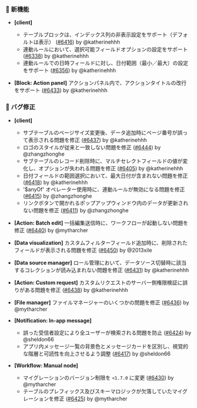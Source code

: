 ### 🎉 新機能

- **[client]**
  - テーブルブロックは、インデックス列の非表示設定をサポート（デフォルトは表示） ([#6416](https://github.com/nocobase/nocobase/pull/6416)) by @katherinehhh
  - 連動ルールにおいて、選択可能フィールドオプションの設定をサポート ([#6338](https://github.com/nocobase/nocobase/pull/6338)) by @katherinehhh
  - 連動ルールでの日時フィールドに対し、日付範囲（最小／最大）の設定をサポート ([#6356](https://github.com/nocobase/nocobase/pull/6356)) by @katherinehhh

- **[Block: Action panel]** アクションパネル内で、アクションタイトルの改行をサポート ([#6433](https://github.com/nocobase/nocobase/pull/6433)) by @katherinehhh

### 🐛 バグ修正

- **[client]**
  - サブテーブルのページサイズ変更後、データ追加時にページ番号が誤って表示される問題を修正 ([#6437](https://github.com/nocobase/nocobase/pull/6437)) by @katherinehhh
  - ロゴのスタイルが従来と一致しない問題を修正 ([#6444](https://github.com/nocobase/nocobase/pull/6444)) by @zhangzhonghe
  - サブテーブルのレコード削除時に、マルチセレクトフィールドの値が変化し、オプションが失われる問題を修正 ([#6405](https://github.com/nocobase/nocobase/pull/6405)) by @katherinehhh
  - 日付フィールドの範囲選択において、最大日付が含まれない問題を修正 ([#6418](https://github.com/nocobase/nocobase/pull/6418)) by @katherinehhh
  - '$anyOf' オペレーター使用時に、連動ルールが無効になる問題を修正 ([#6415](https://github.com/nocobase/nocobase/pull/6415)) by @zhangzhonghe
  - リンクボタンで開かれるポップアップウィンドウ内のデータが更新されない問題を修正 ([#6411](https://github.com/nocobase/nocobase/pull/6411)) by @zhangzhonghe

- **[Action: Batch edit]** 一括編集送信時に、ワークフローが起動しない問題を修正 ([#6440](https://github.com/nocobase/nocobase/pull/6440)) by @mytharcher

- **[Data visualization]** カスタムフィルターフィールド追加時に、削除されたフィールドが表示される問題を修正 ([#6450](https://github.com/nocobase/nocobase/pull/6450)) by @2013xile

- **[Data source manager]** ロール管理において、データソース切替時に該当するコレクションが読み込まれない問題を修正 ([#6431](https://github.com/nocobase/nocobase/pull/6431)) by @katherinehhh

- **[Action: Custom request]** カスタムリクエストのサーバー側権限検証に誤りがある問題を修正 ([#6438](https://github.com/nocobase/nocobase/pull/6438)) by @katherinehhh

- **[File manager]** ファイルマネージャーのいくつかの問題を修正 ([#6436](https://github.com/nocobase/nocobase/pull/6436)) by @mytharcher

- **[Notification: In-app message]**
  - 誤った受信者設定により全ユーザーが検索される問題を防止 ([#6424](https://github.com/nocobase/nocobase/pull/6424)) by @sheldon66
  - アプリ内メッセージ一覧の背景色とメッセージカードを区別し、視覚的な階層と可読性を向上させるよう調整 ([#6417](https://github.com/nocobase/nocobase/pull/6417)) by @sheldon66

- **[Workflow: Manual node]**
  - マイグレーションのバージョン制限を `<1.7.0` に変更 ([#6430](https://github.com/nocobase/nocobase/pull/6430)) by @mytharcher
  - テーブルのプレフィックス及びスキーマロジックが欠落していたマイグレーションを修正 ([#6425](https://github.com/nocobase/nocobase/pull/6425)) by @mytharcher